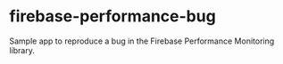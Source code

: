 # firebase-performance-bug
Sample app to reproduce a bug in the Firebase Performance Monitoring library.
